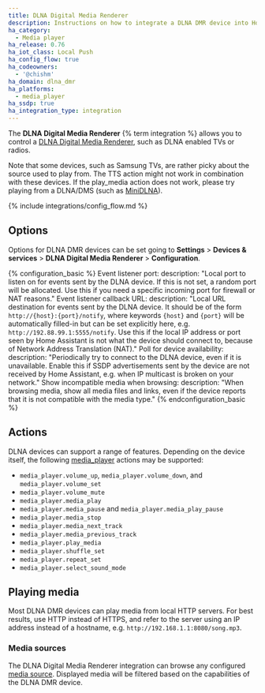 ```yaml
---
title: DLNA Digital Media Renderer
description: Instructions on how to integrate a DLNA DMR device into Home Assistant.
ha_category:
  - Media player
ha_release: 0.76
ha_iot_class: Local Push
ha_config_flow: true
ha_codeowners:
  - '@chishm'
ha_domain: dlna_dmr
ha_platforms:
  - media_player
ha_ssdp: true
ha_integration_type: integration
---
```


The **DLNA Digital Media Renderer** {% term integration %} allows you to control a [DLNA Digital Media Renderer](https://www.dlna.org/), such as DLNA enabled TVs or radios.

Note that some devices, such as Samsung TVs, are rather picky about the source used to play from. The TTS action might not work in combination with these devices. If the play_media action does not work, please try playing from a DLNA/DMS (such as [MiniDLNA](https://sourceforge.net/projects/minidlna/)).

{% include integrations/config_flow.md %}

## Options

Options for DLNA DMR devices can be set going to **Settings** > **Devices & services** > **DLNA Digital Media Renderer** > **Configuration**.

{% configuration_basic %}
Event listener port:
  description: "Local port to listen on for events sent by the DLNA device. If this is not set, a random port will be allocated. Use this if you need a specific incoming port for firewall or NAT reasons."
Event listener callback URL:
  description: "Local URL destination for events sent by the DLNA device. It should be of the form `http://{host}:{port}/notify`, where keywords `{host}` and `{port}` will be automatically filled-in but can be set explicitly here, e.g. `http://192.88.99.1:5555/notify`. Use this if the local IP address or port seen by Home Assistant is not what the device should connect to, because of Network Address Translation (NAT)."
Poll for device availability:
  description: "Periodically try to connect to the DLNA device, even if it is unavailable. Enable this if SSDP advertisements sent by the device are not received by Home Assistant, e.g. when IP multicast is broken on your network."
Show incompatible media when browsing:
  description: "When browsing media, show all media files and links, even if the device reports that it is not compatible with the media type."
{% endconfiguration_basic %}

## Actions

DLNA devices can support a range of features. Depending on the device itself, the following [media_player](/integrations/media_player/#actions) actions may be supported:

- `media_player.volume_up`, `media_player.volume_down`, and `media_player.volume_set`
- `media_player.volume_mute`
- `media_player.media_play`
- `media_player.media_pause` and `media_player.media_play_pause`
- `media_player.media_stop`
- `media_player.media_next_track`
- `media_player.media_previous_track`
- `media_player.play_media`
- `media_player.shuffle_set`
- `media_player.repeat_set`
- `media_player.select_sound_mode`

## Playing media

Most DLNA DMR devices can play media from local HTTP servers. For best results, use HTTP instead of HTTPS, and refer to the server using an IP address instead of a hostname, e.g. `http://192.168.1.1:8080/song.mp3`.

### Media sources

The DLNA Digital Media Renderer integration can browse any configured [media source](/integrations/media_source/). Displayed media will be filtered based on the capabilities of the DLNA DMR device.
